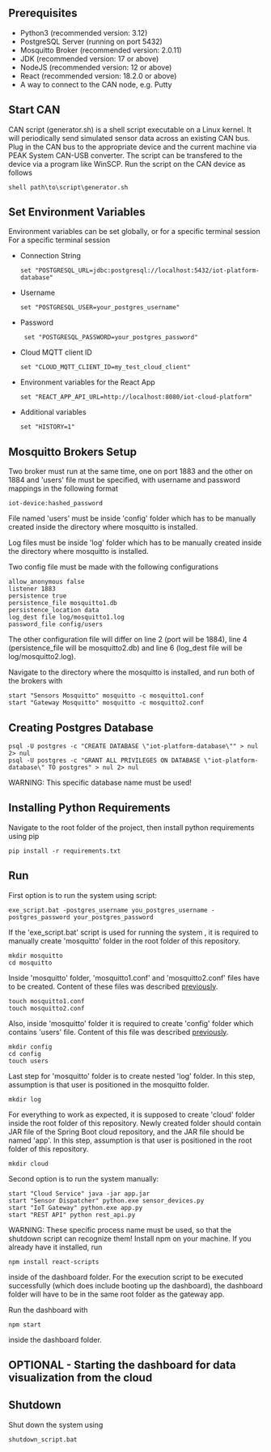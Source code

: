 ## Prerequisites
- Python3 (recommended version: 3.12)
- PostgreSQL Server (running on port 5432)
- Mosquitto Broker (recommended version: 2.0.11)
- JDK (recommended version: 17 or above)
- NodeJS (recommended version: 12 or above)
- React (recommended version: 18.2.0 or above)
- A way to connect to the CAN node, e.g. Putty

## Start CAN
CAN script (generator.sh) is a shell script executable on a Linux kernel. It will periodically send simulated sensor data across an existing CAN bus. Plug in the CAN bus to the appropriate device and the current machine via PEAK System CAN-USB converter. The script can be transfered to the device via a program like WinSCP. Run the script on the CAN device as follows
```
shell path\to\script\generator.sh
```


## Set Environment Variables
Environment variables can be set globally, or for a specific terminal session
For a specific terminal session

- Connection String
    ```
    set "POSTGRESQL_URL=jdbc:postgresql://localhost:5432/iot-platform-database"
    ```
- Username
    ```
    set "POSTGRESQL_USER=your_postgres_username"
    ```
- Password
   ```
    set "POSTGRESQL_PASSWORD=your_postgres_password"
    ```

- Cloud MQTT client ID
   ```
   set "CLOUD_MQTT_CLIENT_ID=my_test_cloud_client"
   ```
-   Environment variables for the React App
    ```
    set "REACT_APP_API_URL=http://localhost:8080/iot-cloud-platform"
    ```

- Additional variables
    ```
    set "HISTORY=1"
    ```

## Mosquitto Brokers Setup
Two broker must run at the same time, one on port 1883 and the other on 1884 and  'users' file must be specified, with username and password mappings in the following format

    iot-device:hashed_password
    
File named 'users' must be inside 'config' folder which has to be manually created inside the directory where mosquitto is installed.

Log files must be inside 'log' folder which has to be manually created inside the directory where mosquitto is installed.

Two config file must be made with the following configurations
    
    allow_anonymous false
    listener 1883
    persistence true
    persistence_file mosquitto1.db
    persistence_location data
    log_dest file log/mosquitto1.log
    password_file config/users

The other configuration file will differ on line 2 (port will be 1884), line 4 (persistence_file will be mosquitto2.db) and line 6 (log_dest file will be log/mosquitto2.log).

Navigate to the directory where the mosquitto is installed, and run both of the brokers with 
```
start "Sensors Mosquitto" mosquitto -c mosquitto1.conf
start "Gateway Mosquitto" mosquitto -c mosquitto2.conf
```

## Creating Postgres Database
```
psql -U postgres -c "CREATE DATABASE \"iot-platform-database\"" > nul 2> nul
psql -U postgres -c "GRANT ALL PRIVILEGES ON DATABASE \"iot-platform-database\" TO postgres" > nul 2> nul
```
WARNING: This specific database name must be used!

## Installing Python Requirements
Navigate to the root folder of the project, then install python requirements using pip
```
pip install -r requirements.txt
```

## Run
First option is to run the system using script:
```
exe_script.bat -postgres_username you_postgres_username -postgres_password your_postgres_password
```

If the 'exe_script.bat' script is used for running the system , it is required to manually create 'mosquitto' folder in the root folder of this repository.

```
mkdir mosquitto
cd mosquitto
```

Inside 'mosquitto' folder, 'mosquitto1.conf' and 'mosquitto2.conf' files have to be created. Content of these files was described [previously](#mosquitto-brokers-setup). 

```
touch mosquitto1.conf
touch mosquitto2.conf
```

Also, inside 'mosquitto' folder it is required to create 'config' folder which contains 'users' file. Content of this file was described [previously](#mosquitto-brokers-setup).
```
mkdir config
cd config
touch users
```

Last step for 'mosquitto' folder is to create nested 'log' folder. In this step, assumption is that user is positioned in the mosquitto folder.
```
mkdir log
```

For everything to work as expected, it is supposed to create 'cloud' folder inside the root folder of this repository. Newly created folder should contain JAR file 
of the Spring Boot cloud repository, and the JAR file should be named 'app'. In this step, assumption is that user is positioned in the root folder of this repository.
```
mkdir cloud
```



Second option is to run the system manually:
```
start "Cloud Service" java -jar app.jar
start "Sensor Dispatcher" python.exe sensor_devices.py
start "IoT Gateway" python.exe app.py
start "REST API" python rest_api.py
```
WARNING: These specific process name must be used, so that the shutdown script can recognize them!
Install npm on your machine. If you already have it installed, run
```
npm install react-scripts
```
inside of the dashboard folder. For the execution script to be executed successfully (which does include booting up the dashboard), the dashboard folder will have to be in the same root folder as the gateway app.

Run the dashboard with
```
npm start
```
inside the dashboard folder.
## OPTIONAL - Starting the dashboard for data visualization from the cloud

## Shutdown
Shut down the system using
```
shutdown_script.bat
```